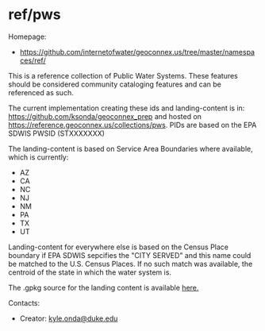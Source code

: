 ref/pws
===

Homepage:
* https://github.com/internetofwater/geoconnex.us/tree/master/namespaces/ref/

This is a reference collection of Public Water Systems. These features should be considered community cataloging features and can be referenced as such. 

The current implementation creating these ids and landing-content is in: https://github.com/ksonda/geoconnex_prep and hosted on
https://reference.geoconnex.us/collections/pws. PIDs are based on the EPA SDWIS PWSID (STXXXXXXX)

The landing-content is based on Service Area Boundaries where available, which is currently:

 - AZ
 - CA
 - NC
 - NJ
 - NM
 - PA
 - TX
 - UT
 

Landing-content for everywhere else is based on the Census Place boundary if EPA SDWIS sepcifies the "CITY SERVED" and this name could be matched to the U.S. Census Places. If no such match was available, the centroid of the state in which the water system is.

The .gpkg source for the landing content is available [here.](https://www.hydroshare.org/resource/4a22e88e689949afa1cf71ae009eaf1b/data/contents/pws.gpkg)

Contacts: 
* Creator: <kyle.onda@duke.edu>
